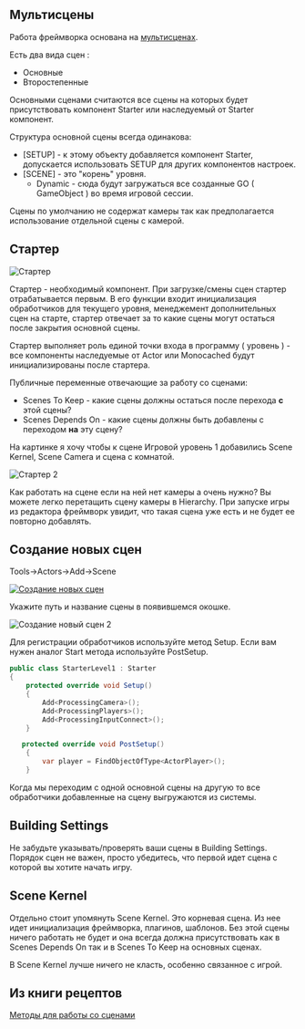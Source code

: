 ## Мультисцены
Работа фреймворка основана на [мультисценах](https://docs.unity3d.com/Manual/MultiSceneEditing.html).

Есть два вида сцен : 
* Основные
* Второстепенные

Основными сценами считаются все сцены на которых будет присутствовать компонент Starter или наследуемый от Starter компонент.

Структура основной сцены всегда одинакова: 
* [SETUP] - к этому объекту добавляется компонент Starter, допускается использовать SETUP для других компонентов настроек.
* [SCENE] - это "корень" уровня. 
    * Dynamic - сюда будут загружаться все созданные GO ( GameObject ) во время игровой сессии.

Сцены по умолчанию не содержат камеры так как предполагается использование отдельной сцены с камерой.

## Стартер
![Стартер](https://i.gyazo.com/9f8964dad3333abbe57a9d3f35c3cc5e.png)

Стартер - необходимый компонент. При загрузке/смены сцен стартер отрабатывается первым. В его функции входит инициализация обработчиков для текущего уровня, менеджемент дополнительных сцен на старте, стартер отвечает за то какие сцены могут остаться после закрытия основной сцены. 

Стартер выполняет роль единой точки входа в программу ( уровень ) - все компоненты наследуемые от Actor или Monocached будут инициализированы после стартера.

Публичные переменные отвечающие за работу со сценами:
* Scenes To Keep - какие сцены должны остаться после перехода **с** этой сцены?
* Scenes Depends On - какие сцены должны быть добавлены с переходом **на** эту сцену?

На картинке я хочу чтобы к сцене Игровой уровень 1 добавились Scene Kernel, Scene Camera и сцена с комнатой.

![Стартер 2](https://i.gyazo.com/b96b3c8ea695dd0bedb384f237d1dad0.png)

Как работать на сцене если на ней нет камеры а очень нужно? Вы можете легко перетащить сцену камеры в Hierarchy. При запуске игры из редактора фреймворк увидит, что такая сцена уже есть и не будет ее повторно добавлять.

## Создание новых сцен
Tools->Actors->Add->Scene

[![Создание новых сцен](https://i.gyazo.com/98602454af6ebf11cbb8a1048de87bd0.gif)](https://gyazo.com/98602454af6ebf11cbb8a1048de87bd0)

Укажите путь и название сцены в появившемся окошке.

![Создание новый сцен 2](https://i.gyazo.com/83802bb527796edb65a413d275b4bd3a.png)

Для регистрации обработчиков используйте метод Setup. Если вам нужен аналог Start метода используйте PostSetup.

```csharp
public class StarterLevel1 : Starter 
{
    protected override void Setup()
    {
        Add<ProcessingCamera>();
        Add<ProcessingPlayers>();
        Add<ProcessingInputConnect>();
    }

   protected override void PostSetup()
    {
        var player = FindObjectOfType<ActorPlayer>();   
    }

```
Когда мы переходим с одной основной сцены на другую то все обработчики добавленные на сцену выгружаются из системы.

## Building Settings

Не забудьте указывать/проверять ваши сцены в Building Settings.
Порядок сцен не важен, просто убедитесь, что первой идет сцена с которой вы хотите начать игру.

## Scene Kernel

Отдельно стоит упомянуть Scene Kernel. Это корневая сцена. Из нее идет инициализация фреймворка, плагинов, шаблонов. Без этой сцены ничего работать не будет и она всегда должна присутствовать как в Scenes Depends On так и в Scenes To Keep на основных сценах.

В Scene Kernel лучше ничего не класть, особенно связанное с игрой.


## Из книги рецептов
[Методы для работы со сценами](https://github.com/dimmpixeye/Unity3d-Cook-Book/blob/master/ACTORS%20scenes.md)



